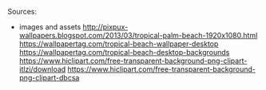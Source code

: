Sources:
- images and assets
http://pixpux-wallpapers.blogspot.com/2013/03/tropical-palm-beach-1920x1080.html
https://wallpapertag.com/tropical-beach-wallpaper-desktop
https://wallpapertag.com/tropical-beach-desktop-backgrounds
https://www.hiclipart.com/free-transparent-background-png-clipart-itlzi/download
https://www.hiclipart.com/free-transparent-background-png-clipart-dbcsa
